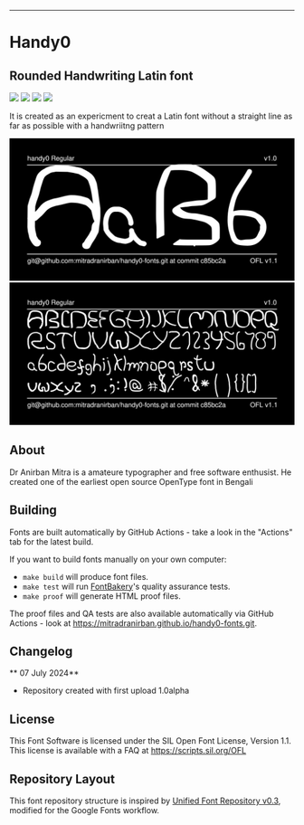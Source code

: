 ----

# Handy0 
## Rounded Handwriting Latin font

[![][Fontbakery]](https://mitradranirban.github.io/handy0-fonts.git/fontbakery/fontbakery-report.html)
[![][Universal]](https://mitradranirban.github.io/handy0-fonts.git/fontbakery/fontbakery-report.html)
[![][GF Profile]](https://mitradranirban.github.io/handy0-fonts.git/fontbakery/fontbakery-report.html)
[![][Shaping]](https://mitradranirban.github.io/handy0-fonts.git/fontbakery/fontbakery-report.html)

[Fontbakery]: https://img.shields.io/endpoint?url=https%3A%2F%2Fraw.githubusercontent.com%2Fmitradranirban%2Fhandy0-fonts.git%2Fgh-pages%2Fbadges%2Foverall.json
[GF Profile]: https://img.shields.io/endpoint?url=https%3A%2F%2Fraw.githubusercontent.com%2Fmitradranirban%2Fhandy0-fonts.git%2Fgh-pages%2Fbadges%2FGoogleFonts.json
[Outline Correctness]: https://img.shields.io/endpoint?url=https%3A%2F%2Fraw.githubusercontent.com%2Fmitradranirban%2Fhandy0-fonts.git%2Fgh-pages%2Fbadges%2FOutlineCorrectnessChecks.json
[Shaping]: https://img.shields.io/endpoint?url=https%3A%2F%2Fraw.githubusercontent.com%2Fmitradranirban%2Fhandy0-fonts.git%2Fgh-pages%2Fbadges%2FShapingChecks.json
[Universal]: https://img.shields.io/endpoint?url=https%3A%2F%2Fraw.githubusercontent.com%2Fmitradranirban%2Fhandy0-fonts.git%2Fgh-pages%2Fbadges%2FUniversal.json

 It is created as an expericment to creat a Latin font without a straight line as far as possible with a handwriitng pattern

![Sample Image](documentation/image1.png)
![Sample Image](documentation/image2.png)

## About

Dr Anirban Mitra is a amateure typographer and free software enthusist. He created one of the earliest open source OpenType font in Bengali 

## Building

Fonts are built automatically by GitHub Actions - take a look in the "Actions" tab for the latest build.

If you want to build fonts manually on your own computer:

* `make build` will produce font files.
* `make test` will run [FontBakery](https://github.com/googlefonts/fontbakery)'s quality assurance tests.
* `make proof` will generate HTML proof files.

The proof files and QA tests are also available automatically via GitHub Actions - look at https://mitradranirban.github.io/handy0-fonts.git.

## Changelog

 ** 07 July 2024** 
 - Repository created with first upload 1.0alpha 

## License

This Font Software is licensed under the SIL Open Font License, Version 1.1.
This license is available with a FAQ at
https://scripts.sil.org/OFL

## Repository Layout

This font repository structure is inspired by [Unified Font Repository v0.3](https://github.com/unified-font-repository/Unified-Font-Repository), modified for the Google Fonts workflow.
